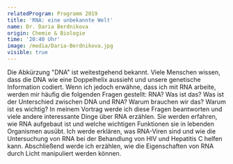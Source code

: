 ```yaml
---
relatedProgram: Programm 2019
title: 'RNA: eine unbekannte Welt'
name: Dr. Daria Berdnikova
origin: Chemie & Biologie
time: '20:40 Uhr'
image: /media/Daria-Berdnikova.jpg
visible: true
---
```

Die Abkürzung "DNA" ist weitestgehend bekannt. Viele Menschen wissen, dass die DNA wie eine Doppelhelix aussieht und unsere genetische Information codiert. Wenn ich jedoch erwähne, dass ich mit RNA arbeite, werden mir häufig die folgenden Fragen gestellt: RNA? Was ist das? Was ist der Unterschied zwischen DNA und RNA? Warum brauchen wir das? Warum ist es wichtig? In meinem Vortrag werde ich diese Fragen beantworten und viele andere interessante Dinge über RNA erzählen. Sie werden erfahren, wie RNA aufgebaut ist und welche wichtigen Funktionen sie in lebenden Organismen ausübt. Ich werde erklären, was RNA-Viren sind und wie die Untersuchung von RNA bei der Behandlung von HIV und Hepatitis C helfen kann. Abschließend werde ich erzählen, wie die Eigenschaften von RNA durch Licht manipuliert werden können.
